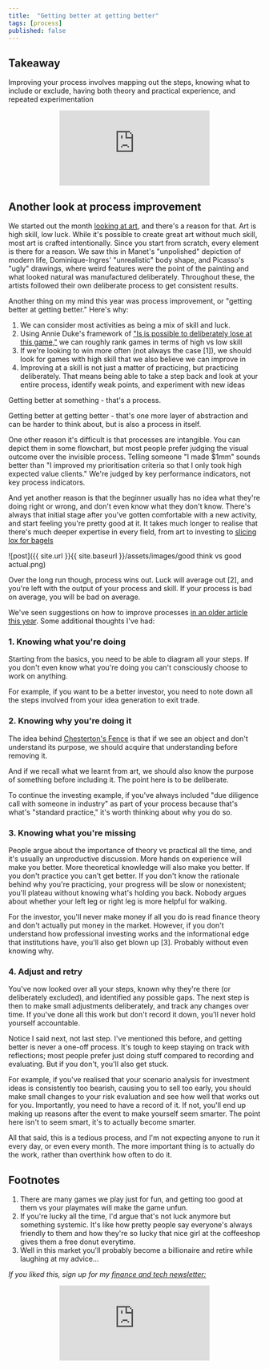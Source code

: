 ```yaml
---
title:  "Getting better at getting better"  
tags: [process]
published: false
---
```


## Takeaway

Improving your process involves mapping out the steps, knowing what to include or exclude, having both theory and practical experience, and repeated experimentation

<style>
      .iframe-container {
        overflow: hidden;        
        padding-top: 50%; <!-- Calculated from the aspect ration of the content (in case of 16:9 it is 9/16= 0.5625) -->
        position: relative;
      }
      .iframe-container iframe { 
         border: 0;
         height: 100%; <!-- Finally, width and height are set to 100% so the iframe takes up 100% of the containers space. -->
         left: 0;
         position: absolute;
         top: 0;
         width: 100%;
         display: block;
         margin: 0 auto; <!-- center image -->
      }
      <!-- 4x3 Aspect Ratio -->
      .iframe-container-4x3 {
        padding-top: 75%;
      }
</style> 

<div class="iframe-container-4x3">
  <p align="center"><iframe src="https://avoidboringpeople.substack.com/embed" frameborder="0" scrolling="no"> </iframe></p>
</div>

## Another look at process improvement

We started out the month [looking at art](https://avoidboringpeople.substack.com/p/manet-and-modernity "art"), and there's a reason for that. Art is high skill, low luck. While it's possible to create great art without much skill, most art is crafted intentionally. Since you start from scratch, every element is there for a reason. We saw this in Manet's "unpolished" depiction of modern life, Dominique-Ingres' "unrealistic" body shape, and Picasso's "ugly" drawings, where weird features were the point of the painting and what looked natural was manufactured deliberately. Throughout these, the artists followed their own deliberate process to get consistent results.

Another thing on my mind this year was process improvement, or "getting better at getting better." Here's why:

1. We can consider most activities as being a mix of skill and luck. 
2. Using Annie Duke's framework of ["Is is possible to deliberately lose at this game,"](https://www.annieduke.com/poker-legend-annie-duke-on-making-smarter-decisions/ "Duke") we can roughly rank games in terms of high vs low skill
3. If we're looking to win more often (not always the case \[1\]), we should look for games with high skill that we also believe we can improve in
4. Improving at a skill is not just a matter of practicing, but practicing deliberately. That means being able to take a step back and look at your entire process, identify weak points, and experiment with new ideas

Getting better at something - that's a process.

Getting better at getting better - that's one more layer of abstraction and can be harder to think about, but is also a process in itself.

One other reason it's difficult is that processes are intangible. You can depict them in some flowchart, but most people prefer judging the visual outcome over the invisible process. Telling someone "I made $1mm" sounds better than "I improved my prioritisation criteria so that I only took high expected value clients." We're judged by key performance indicators, not key process indicators.

And yet another reason is that the beginner usually has no idea what they're doing right or wrong, and don't even know what they don't know. There's always that initial stage after you've gotten comfortable with a new activity, and start feeling you're pretty good at it. It takes much longer to realise that there's much deeper expertise in every field, from art to investing to [slicing lox for bagels](https://www.grubstreet.com/2020/11/rip-chhapte-sherpa-russ-and-daughters.html "bagels")

![post]({{ site.url }}{{ site.baseurl }}/assets/images/good think vs good actual.png)

Over the long run though, process wins out. Luck will average out \[2\], and you're left with the output of your process and skill. If your process is bad on average, you will be bad on average. 

We've seen suggestions on how to improve processes [in an older article this year](https://avoidboringpeople.substack.com/p/often-overlooked-process-improvement "process"). Some additional thoughts I've had:

### 1. Knowing what you're doing

Starting from the basics, you need to be able to diagram all your steps. If you don't even know what you're doing you can't consciously choose to work on anything.

For example, if you want to be a better investor, you need to note down all the steps involved from your idea generation to exit trade. 

### 2. Knowing why you're doing it

The idea behind [Chesterton's Fence](https://fs.blog/2020/03/chestertons-fence/ "Fence") is that if we see an object and don't understand its purpose, we should acquire that understanding before removing it. 

And if we recall what we learnt from art, we should also know the purpose of something before including it. The point here is to be deliberate.

To continue the investing example, if you've always included "due diligence call with someone in industry" as part of your process because that's what's "standard practice," it's worth thinking about why you do so.

### 3. Knowing what you're missing

People argue about the importance of theory vs practical all the time, and it's usually an unproductive discussion. More hands on experience will make you better. More theoretical knowledge will also make you better. If you don't practice you can't get better. If you don't know the rationale behind why you're practicing, your progress will be slow or nonexistent; you'll plateau without knowing what's holding you back. Nobody argues about whether your left leg or right leg is more helpful for walking.

For the investor, you'll never make money if all you do is read finance theory and don't actually put money in the market. However, if you don't understand how professional investing works and the informational edge that institutions have, you'll also get blown up \[3\]. Probably without even knowing why.

### 4. Adjust and retry

You've now looked over all your steps, known why they're there (or deliberately excluded), and identified any possible gaps. The next step is then to make small adjustments deliberately, and track any changes over time. If you've done all this work but don't record it down, you'll never hold yourself accountable. 

Notice I said next, not last step. I've mentioned this before, and getting better is never a one-off process. It's tough to keep staying on track with reflections; most people prefer just doing stuff compared to recording and evaluating. But if you don't, you'll also get stuck.

For example, if you've realised that your scenario analysis for investment ideas is consistently too bearish, causing you to sell too early, you should make small changes to your risk evaluation and see how well that works out for you. Importantly, you need to have a record of it. If not, you'll end up making up reasons after the event to make yourself seem smarter. The point here isn't to seem smart, it's to actually become smarter.

All that said, this is a tedious process, and I'm not expecting anyone to run it every day, or even every month. The more important thing is to actually do the work, rather than overthink how often to do it.

## Footnotes

1. There are many games we play just for fun, and getting too good at them vs your playmates will make the game unfun. 
2. If you're lucky all the time, I'd argue that's not luck anymore but something systemic. It's like how pretty people say everyone's always friendly to them and how they're so lucky that nice girl at the coffeeshop gives them a free donut everytime.
3. Well in this market you'll probably become a billionaire and retire while laughing at my advice...

*If you liked this, sign up for my [finance and tech newsletter:](https://avoidboringpeople.substack.com/ "ABP")*

<div class="iframe-container-4x3">
  <p align="center"><iframe src="https://avoidboringpeople.substack.com/embed" frameborder="0" scrolling="no"> </iframe></p>
</div>
